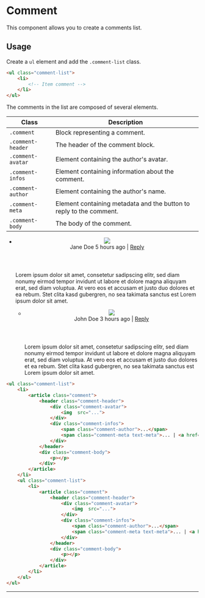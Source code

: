 # Comment

This component allows you to create a comments list.

## Usage

Create a ```ul``` element and add the ```.comment-list``` class.

```html
<ul class="comment-list">
    <li>
        <!-- Item comment -->
    </li>
</ul>
```

The comments in the list are composed of several elements.

| Class | Description |
| ------ | ------- |
| ```.comment``` | Block representing a comment. |
| ```.comment-header``` | The header of the comment block. |
| ```.comment-avatar``` | Element containing the author's avatar. |
| ```.comment-infos``` | Element containing information about the comment. |
| ```.comment-author``` | Element containing the author's name. |
| ```.comment-meta``` | Element containing metadata and the button to reply to the comment. |
| ```.comment-body``` | The body of the comment. |

<div class="docs-demo">
    <ul class="comment-list">
        <li>
            <article class="comment">
                <header class="comment-header">
                    <div class="comment-avatar">
                        <img src="../assets/images/avatar-1.png">
                    </div>
                    <div class="comment-infos">
                        <span class="comment-author">Jane Doe</span>
                        <span class="comment-meta text-meta">5 hours ago | <a href="" class="link-muted">Reply</a></span>
                    </div>
                </header>
                <div class="comment-body">
                    <p>Lorem ipsum dolor sit amet, consetetur sadipscing elitr, sed diam nonumy eirmod tempor invidunt ut labore et dolore magna aliquyam erat, sed diam voluptua. At vero eos et accusam et justo duo dolores et ea rebum. Stet clita kasd gubergren, no sea takimata sanctus est Lorem ipsum dolor sit amet.</p>
                </div>
            </article>
        </li>
        <ul class="comment-list">
            <li>
                <article class="comment">
                    <header class="comment-header">
                        <div class="comment-avatar">
                            <img src="../assets/images/avatar-2.png">
                        </div>
                        <div class="comment-infos">
                            <span class="comment-author">John Doe</span>
                            <span class="comment-meta text-meta">3 hours ago | <a href="" class="link-muted">Reply</a></span>
                        </div>
                    </header>
                    <div class="comment-body">
                        <p>Lorem ipsum dolor sit amet, consetetur sadipscing elitr, sed diam nonumy eirmod tempor invidunt ut labore et dolore magna aliquyam erat, sed diam voluptua. At vero eos et accusam et justo duo dolores et ea rebum. Stet clita kasd gubergren, no sea takimata sanctus est Lorem ipsum dolor sit amet.</p>
                    </div>
                </article>
            </li>
        </ul>
    </ul>
</div>

```html
<ul class="comment-list">
    <li>
        <article class="comment">
            <header class="comment-header">
                <div class="comment-avatar">
                    <img  src="...">
                </div>
                <div class="comment-infos">
                    <span class="comment-author">...</span>
                    <span class="comment-meta text-meta">... | <a href="" class="link-muted">Reply</a></span>
                </div>
            </header>
            <div class="comment-body">
                <p></p>
            </div>
        </article>
    </li>
    <ul class="comment-list">
        <li>
            <article class="comment">
                <header class="comment-header">
                    <div class="comment-avatar">
                        <img  src="...">
                    </div>
                    <div class="comment-infos">
                        <span class="comment-author">...</span>
                        <span class="comment-meta text-meta">... | <a href="" class="link-muted">Reply</a></span>
                    </div>
                </header>
                <div class="comment-body">
                    <p></p>
                </div>
            </article>
        </li>
    </ul>
</ul>
```

-----------
